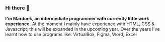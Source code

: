 ### Hi there 👋
**I'm Mardoek, an intermediate programmer with currently little work experience.**
At the moment I mainly have experience with HTML, CSS & Javascript, this will be expanded in the upcoming year.
Over the years I've learnt how to use programs like: VirtualBox, Figma, Word, Excel

<!--
**pgm-mardoekthienpondt/pgm-mardoekthienpondt** is a ✨ _special_ ✨ repository because its `README.md` (this file) appears on your GitHub profile.

Here are some ideas to get you started:

- 🔭 I’m currently working on ...
- 🌱 I’m currently learning ...
- 👯 I’m looking to collaborate on ...
- 🤔 I’m looking for help with ...
- 💬 Ask me about ...
- 📫 How to reach me: ...
- 😄 Pronouns: ...
- ⚡ Fun fact: ...
-->
